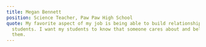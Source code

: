 ```yaml
---
title: Megan Bennett
position: Science Teacher, Paw Paw High School
quote: My favorite aspect of my job is being able to build relationships with my
  students. I want my students to know that someone cares about and believes in
  them.
---
```

